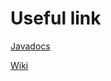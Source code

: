 # Useful link

[Javadocs](https://eric2788.github.com/core-api)

[Wiki](https://github.com/eric2788/core-api/wiki)